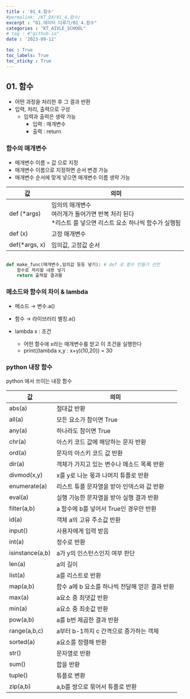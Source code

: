 ```yaml
---
title : '01_4.함수' 
#permalink: /KT_DX/01_4.함수/
excerpt : "01.데이터 다루기/01_4.함수"
categories : "KT_AIVLE_SCHOOL"
# tag : #"github.io"
date : '2023-09-12'

toc : True
toc_labels: True
toc_sticky : True
---
```


## 01. 함수

- 어떤 과정을 처리한 후 그 결과 반환
- 입력, 처리, 출력으로 구성
    - 입력과 출력은 생략 가능
        - 입력 : 매개변수
        - 출력 : return 

<p></p>

### 함수의 매개변수

- 매개변수 이름 = 값 으로 지정
- 매개변수 이름으로 지정하면 순서 변경 가능
- 매개변수 순서에 맞게 넣으면 매개변수 이름 생략 가능

<p></p>

| 값  | 의미 |
| --- | --- |
| def (*args) | 임의의 매개변수 <br> 여러개가 들어가면 반복 처리 된다 <br> *리스트 를 넣으면 리스트 요소 하나씩 함수가 실행됨 |
| def (x) | 고정 매개변수 |
| def(*args, x) | 임의값, 고정값 순서 |


<p></p>

```python

def make_func(매개변수,임의값 등등 넣기): # def 로 함수 만들기 선언
    함수로 처리할 내용 넣기
    return 출력할 결과물 

```


### 메소드와 함수의 차이 & lambda

- 메소드 → 변수.a()
- 함수 → 라이브러리 별칭.a()

- lambda x : 조건
    - 어떤 함수에 x라는 매개변수를 받고 이 조건을 실행한다
    - print((lambda x,y : x+y)(10,20)) = 30

<p></p>

### python 내장 함수

python 에서 쓰이는 내장 함수

<p></p>


| 값  | 의미 |
| --- | --- |
| abs(a) | 절대값 반환 |
| all(a) | 모든 요소가 참이면 True |
| any(a) | 하나라도 참이면 True |
| chr(a) | 아스키 코드 값에 해당하는 문자 반환 |
| ord(a) | 문자의 아스키 코드 값 반환 |
| dir(a) | 객체가 가지고 있는 변수나 메소드 목록 반환 |
| divmod(x,y) | x를 y로 나눈 몫과 나머지 튜플로 반환 |
| enumerate(a) | 리스트 튜플 문자열을 받아 인덱스와 값 반환 |
| eval(a) | 실행 가능한 문자열을 받아 실행 결과 반환 |
| filter(a,b) | a 함수에 b를 넣어서 True인 경우만 반환 |
| id(a) | 객체 a의 고유 주소값 반환 |
| input() | 사용자에게 입력 받음 |
| int(a) | 정수로 반환 |
| isinstance(a,b) | a가 y의 인스턴스인지 여부 판단 |
| len(a) | a의 길이 |
| list(a) | a를 리스트로 반환 |
| map(a,b) | 함수 a에 b 요소를 하나씩 전달해 얻은 결과 반환 |
| max(a) | a요소 중 최댓값 반환 |
| min(a) | a요소 중 최솟값 반환 |
| pow(a,b) | a를 b번 제곱한 결과 반환 |
| range(a,b,c) | a부터 b-1까지 c 간격으로 증가하는 객체 |
| sorted(a) | a요소를 정렬해 반환 |
| str() | 문자열로 반환 |
| sum() | 합을 반환 |
| tuple() | 튜플로 변환 |
| zip(a,b) | a,b를 쌍으로 묶어서 튜플로 반환 |
